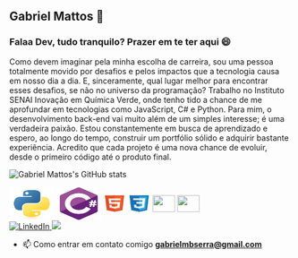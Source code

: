 ## Gabriel Mattos 👋
<h3 align="left">Falaa Dev, tudo tranquilo? Prazer em te ter aqui 😄</h3>

<p>Como devem imaginar pela minha escolha de carreira, sou uma pessoa totalmente movido por desafios e pelos impactos que a tecnologia causa em nosso dia a dia. E, sinceramente, qual lugar melhor para encontrar esses desafios, se não no universo da programação? Trabalho no Instituto SENAI Inovação em Química Verde, onde tenho tido a chance de me aprofundar em tecnologias como JavaScript, C# e Python. Para mim, o desenvolvimento back-end vai muito além de um simples interesse; é uma verdadeira paixão. Estou constantemente em busca de aprendizado e espero, ao longo do tempo, construir um portfólio sólido e adquirir bastante experiência. Acredito que cada projeto é uma nova chance de evoluir, desde o primeiro código até o produto final.</p>

![Gabriel Mattos's GitHub stats](https://github-readme-stats.vercel.app/api?username=scxttzx&show_icons=true&theme=transparent)

<div style="display: inline-block">
          <img align="center" height="60" width="80" src="https://raw.githubusercontent.com/devicons/devicon/master/icons/python/python-original.svg"/>
          <img align="center" height="60" width="80" src="https://raw.githubusercontent.com/devicons/devicon/master/icons/csharp/csharp-original.svg"/>
          <img align="center" height="30" width="40" src="https://raw.githubusercontent.com/devicons/devicon/master/icons/html5/html5-original.svg"/>
          <img align="center" height="30" width="40" src="https://raw.githubusercontent.com/devicons/devicon/master/icons/css3/css3-original.svg"/>
          <img align="center" height="30" width="40" src="https://raw.githubusercontent.com/devicons/devicon/master/"/>
          <img align="center" height="30" width="40" src="https://raw.githubusercontent.com/devicons/devicon/master/"/>
</div><br>
          
          
          

<a href="https://www.linkedin.com/in/gbmattos567/">
<img src="https://camo.githubusercontent.com/8c0692475a5bfc1d9e7361074bdb648e567cae7b5b40ffd32adae31180b0d7b6/68747470733a2f2f696d672e736869656c64732e696f2f62616467652f4c696e6b6564496e2d3030373742353f7374796c653d666f722d7468652d6261646765266c6f676f3d6c696e6b6564696e266c6f676f436f6c6f723d7768697465" alt="LinkedIn" data-canonical-src="https://img.shields.io/badge/LinkedIn-0077B5?style=for-the-badge&amp;logo=linkedin&amp;logoColor=white" style="max-width: 100%;">
</a>
<a href="mailto:gabrielmbserra@gmail.com">
  <img src="https://img.shields.io/badge/-Gmail-%23333?style=for-the-badge&logo=gmail&logoColor=white" target="_blank">
</a>



<!--
**scxttzx/scxttzx** is a ✨ _special_ ✨ repository because its `README.md` (this file) appears on your GitHub profile.

Here are some ideas to get you started:

- 🔭 I’m currently working on ...
- 🌱 I’m currently learning ...
- 👯 I’m looking to collaborate on ...
- 🤔 I’m looking for help with ...
- 💬 Ask me about ...
- 📫 How to reach me: ...
-  Pronouns: ...
- ⚡ Fun fact: ...
-->
  






- 📫 Como entrar em contato comigo **gabrielmbserra@gmail.com**
